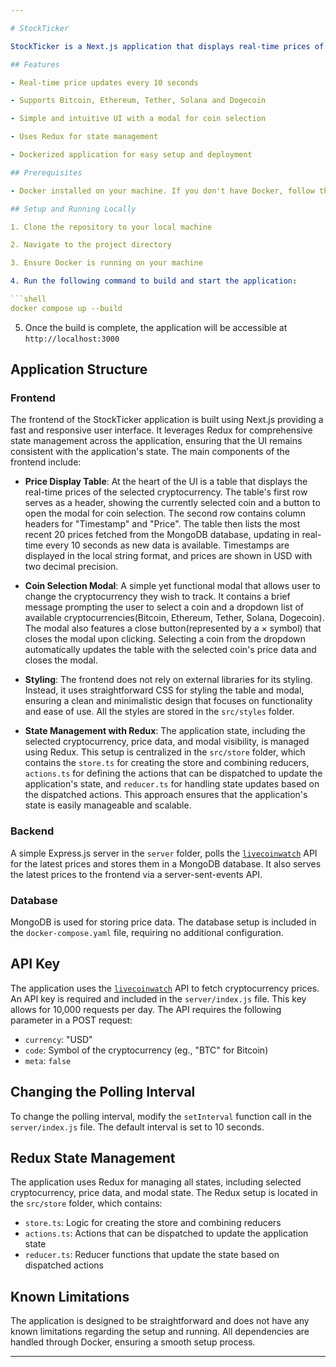 ```yaml
---

# StockTicker

StockTicker is a Next.js application that displays real-time prices of five most popular cryptocurrencies: Bitcoin, Ethereum, Tether, Solana and Dogecoin. The application updates prices every 10 seconds, fetching data from [`api.livecoinwatch.com`](https://www.livecoinwatch.com/tools/api) and storing it in a MongoDB database. It features a simple UI with a table for displaying cryptocurrency prices and a modal for selecting a specific cryptocurrency.

## Features

- Real-time price updates every 10 seconds

- Supports Bitcoin, Ethereum, Tether, Solana and Dogecoin

- Simple and intuitive UI with a modal for coin selection

- Uses Redux for state management

- Dockerized application for easy setup and deployment

## Prerequisites

- Docker installed on your machine. If you don't have Docker, follow the installation guide [here](https://docs.docker.com/get-docker/).

## Setup and Running Locally

1. Clone the repository to your local machine

2. Navigate to the project directory

3. Ensure Docker is running on your machine

4. Run the following command to build and start the application:

```shell
docker compose up --build
```

5. Once the build is complete, the application will be accessible at `http://localhost:3000`

## Application Structure

### Frontend

The frontend of the StockTicker application is built using Next.js providing a fast and responsive user interface. It leverages Redux for comprehensive state management across the application, ensuring that the UI remains consistent with the application's state. The main components of the frontend include:

- **Price Display Table**: At the heart of the UI is a table that displays the real-time prices of the selected cryptocurrency. The table's first row serves as a header, showing the currently selected coin and a button to open the modal for coin selection. The second row contains column headers for "Timestamp" and "Price". The table then lists the most recent 20 prices fetched from the MongoDB database, updating in real-time every 10 seconds as new data is available. Timestamps are displayed in the local string format, and prices are shown in USD with two decimal precision.

- **Coin Selection Modal**: A simple yet functional modal that allows user to change the cryptocurrency they wish to track. It contains a brief message prompting the user to select a coin and a dropdown list of available cryptocurrencies(Bitcoin, Ethereum, Tether, Solana, Dogecoin). The modal also features a close button(represented by a &times; symbol) that closes the modal upon clicking. Selecting a coin from the dropdown automatically updates the table with the selected coin's price data and closes the modal.

- **Styling**: The frontend does not rely on external libraries for its styling. Instead, it uses straightforward CSS for styling the table and modal, ensuring a clean and minimalistic design that focuses on functionality and ease of use. All the styles are stored in the `src/styles` folder.

- **State Management with Redux**: The application state,  including the selected cryptocurrency, price data, and modal visibility, is managed using Redux. This setup is centralized in the `src/store` folder, which contains the `store.ts` for creating the store and combining reducers, `actions.ts` for defining the actions that can be dispatched to update the application's state, and `reducer.ts` for handling state updates based on the dispatched actions. This approach ensures that the application's state is easily manageable and scalable.

### Backend

A simple Express.js server in the `server` folder, polls the [`livecoinwatch`](https://www.livecoinwatch.com/tools/api) API for the latest prices and stores them in a MongoDB database. It also serves the latest prices to the frontend via a server-sent-events API.

### Database

MongoDB is used for storing price data. The database setup is included in the `docker-compose.yaml` file, requiring no additional configuration.

## API Key

The application uses the [`livecoinwatch`](https://www.livecoinwatch.com/tools/api) API to fetch cryptocurrency prices. An API key is required and included in the `server/index.js` file. This  key allows for 10,000 requests per day. The API requires the following parameter in a POST request:

- `currency`: "USD"
- `code`: Symbol of the cryptocurrency (eg., "BTC" for Bitcoin)
- `meta`: `false`

## Changing the Polling Interval

To change the polling interval, modify the `setInterval` function call in the `server/index.js` file. The default interval is set to 10 seconds.

## Redux State Management

The application uses Redux for managing all states, including selected cryptocurrency, price data, and modal state. The Redux setup is located in the `src/store` folder, which contains:

- `store.ts`: Logic for creating the store and combining reducers
- `actions.ts`: Actions that can be dispatched to update the application state
- `reducer.ts`: Reducer functions that update the state based on dispatched actions

## Known Limitations

The application is designed to be straightforward and does not have any known limitations regarding the setup and running. All dependencies are handled through Docker, ensuring a smooth setup process.

---
```

